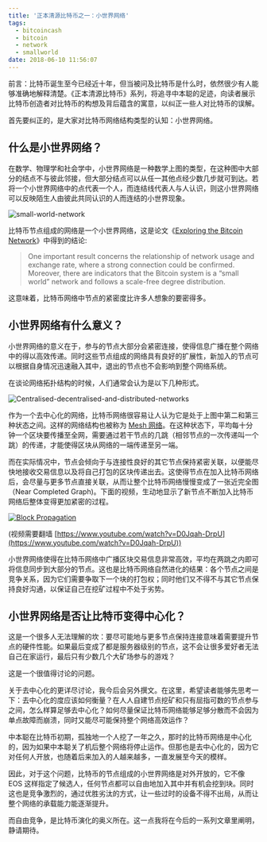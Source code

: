 ```yaml
---
title: '正本清源比特币之一：小世界网络'
tags:
  - bitcoincash
  - bitcoin
  - network
  - smallworld
date: 2018-06-10 11:56:07
---
```

前言：比特币诞生至今已经近十年，但当被问及比特币是什么时，依然很少有人能够准确地解释清楚。《正本清源比特币》系列，将追寻中本聪的足迹，向读者展示比特币创造者对比特币的构想及背后蕴含的寓意，以纠正一些人对比特币的误解。

首先要纠正的，是大家对比特币网络结构类型的认知：小世界网络。

<!--more-->
## 什么是小世界网络？

在数学、物理学和社会学中，小世界网络是一种数学上图的类型，在这种图中大部分的结点不与彼此邻接，但大部分结点可以从任一其他点经少数几步就可到达。若将一个小世界网络中的点代表一个人，而连结线代表人与人认识，则这小世界网络可以反映陌生人由彼此共同认识的人而连结的小世界现象。

![small-world-network](http://i1375.photobucket.com/albums/ag455/imcoddy/bitcoin/small-world-network_zpspsjygfkn.png)

比特币节点组成的网络是一个小世界网络，这是论文《[Exploring the Bitcoin Network](https://www.researchgate.net/publication/262562539_Exploring_the_Bitcoin_Network)》中得到的结论:

> One important result concerns the relationship of network usage and exchange rate, where a strong connection could be confirmed. Moreover, there are indicators that the Bitcoin system is a “small world” network and follows a scale-free degree distribution.

这意味着，比特币网络中节点的紧密度比许多人想象的要密得多。

## 小世界网络有什么意义？

小世界网络的意义在于，参与的节点大部分会紧密连接，使得信息广播在整个网络中的得以高效传递。同时这些节点组成的网络具有良好的扩展性，新加入的节点可以根据自身情况迅速融入其中，退出的节点也不会影响到整个网络系统。

在谈论网络拓扑结构的时候，人们通常会认为是以下几种形式。

![Centralised-decentralised-and-distributed-networks](http://i1375.photobucket.com/albums/ag455/imcoddy/bitcoin/Centralised-decentralised-and-distributed-networks-Baran-in-Barabasi-2003_zpsxnpqulzx.png)

作为一个去中心化的网络，比特币网络很容易让人认为它是处于上图中第二和第三种状态之间。这样的网络结构也被称为 [Mesh 网络](https://zh.wikipedia.org/wiki/%E7%BD%91%E7%8A%B6%E7%BD%91%E7%BB%9C)。在这种状态下，平均每十分钟一个区块要传播至全网，需要通过若干节点的几跳（相邻节点的一次传递叫一个跳）的传递，才能使得区块从网络的一端传递至另一端。

而在实际情况中，节点会倾向于与连接性良好的其它节点保持紧密关联，以便能尽快地接收交易信息以及将自己打包的区块传递出去。这使得节点在加入比特币网络后，会尽量与更多节点直接关联，从而让整个比特币网络慢慢变成了一张近完全图（Near Completed Graph)。下面的视频，生动地显示了新节点不断加入比特币网络后整体变得更加紧密的过程。

[![Block Propagation](https://img.youtube.com/vi/D0Jqah-DrpU/0.jpg)](https://www.youtube.com/watch?v=D0Jqah-DrpU)

(视频需要翻墙 [https://www.youtube.com/watch?v=D0Jqah-DrpU](https://www.youtube.com/watch?v=D0Jqah-DrpU))

小世界网络使得在比特币网络中广播区块交易信息非常高效，平均在两跳之内即可将信息同步到大部分的节点。这也是比特币网络自然进化的结果：各个节点之间是竞争关系，因为它们需要争取下一个块的打包权；同时他们又不得不与其它节点保持良好沟通，以保证自己在挖矿过程中不处于劣势。

## 小世界网络是否让比特币变得中心化？

这是一个很多人无法理解的坎：要尽可能地与更多节点保持连接意味着需要提升节点的硬件性能。如果最后变成了都是服务器级别的节点，这不会让很多爱好者无法自己在家运行，最后只有少数几个大矿场参与的游戏？

这是一个很值得讨论的问题。

关于去中心化的更详尽讨论，我今后会另外撰文。在这里，希望读者能够先思考一下：去中心化的度应该如何衡量？在人人自建节点挖矿和只有屈指可数的节点参与之间，怎么样算足够去中心化？如何尽量保证比特币网络能够足够分散而不会因为单点故障而崩溃，同时又能尽可能保持整个网络高效运作？

中本聪在比特币初期，孤独地一个人挖了一年之久，那时的比特币网络是中心化的，因为如果中本聪关了机后整个网络将停止运作。但那也是去中心化的，因为它对任何人开放，也随着后来加入的人越来越多，一直发展至今天的模样。

因此，对于这个问题，比特币的节点组成的小世界网络是对外开放的，它不像 EOS 这样指定了候选人，任何节点都可以自由地加入其中并有机会挖到块。同时这也是竞争激烈的，通过优胜劣汰的方式，让一些过时的设备不得不出局，从而让整个网络的承载能力能逐渐提升。

而自由竞争，是比特币演化的奥义所在。这一点我将在今后的一系列文章里阐明，静请期待。
